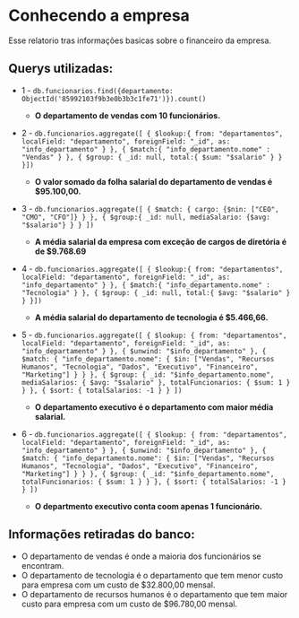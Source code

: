 # Conhecendo a empresa

Esse relatorio tras informações basicas sobre o financeiro da empresa.

## Querys utilizadas:

- 1 - `db.funcionarios.find({departamento: ObjectId('85992103f9b3e0b3b3c1fe71')}).count()`
  - **O departamento de vendas com 10 funcionários.**


- 2 - `db.funcionarios.aggregate([
  {
  $lookup:{
  from: "departamentos",
  localField: "departamento",
  foreignField: "_id",
  as: "info_departamento"
  }
  },
  {
  $match:{
  "info_departamento.nome" : "Vendas"
  }
  },
  {
  $group: {
  _id: null,
  total:{
  $sum: "$salario"
  }
  }
  }])`
  - **O valor somado da folha salarial do departamento de vendas é $95.100,00.**


- 3 - `db.funcionarios.aggregate([
  {
  $match: {
  cargo: {$nin: ["CEO", "CMO", "CFO"]}
  }
  },
  {
  $group:{
  _id: null,
  mediaSalario: {$avg: "$salario"}
  }
  }
  ])`
  - **A média salarial da empresa com exceção de cargos de diretória é de $9.768.69**



- 4 - `db.funcionarios.aggregate([
  {
  $lookup:{
  from: "departamentos",
  localField: "departamento",
  foreignField: "_id",
  as: "info_departamento"
  }
  },
  {
  $match:{
  "info_departamento.nome" : "Tecnologia"
  }
  },
  {
  $group: {
  _id: null,
  total:{
  $avg: "$salario"
  }
  }
  }])`
  - **A média salarial do departamento de tecnologia é $5.466,66.**


- 5 - `db.funcionarios.aggregate([
  {
  $lookup: {
  from: "departamentos",
  localField: "departamento",
  foreignField: "_id",
  as: "info_departamento"
  }
  },
  {
  $unwind: "$info_departamento"
  },
  {
  $match: {
  "info_departamento.nome": { $in: ["Vendas", "Recursos Humanos", "Tecnologia", "Dados", "Executivo", "Financeiro", "Marketing"] }
  }
  },
  {
  $group: {
  _id: "$info_departamento.nome",
  mediaSalarios: { $avg: "$salario" },
  totalFuncionarios: { $sum: 1 }
  }
  },
  {
  $sort: { totalSalarios: -1 }
  }
  ])`
  - **O departamento executivo é o departamento com maior média salarial.**


- 6 - `db.funcionarios.aggregate([
  {
  $lookup: {
  from: "departamentos",
  localField: "departamento",
  foreignField: "_id",
  as: "info_departamento"
  }
  },
  {
  $unwind: "$info_departamento"
  },
  {
  $match: {
  "info_departamento.nome": { $in: ["Vendas", "Recursos Humanos", "Tecnologia", "Dados", "Executivo", "Financeiro", "Marketing"] }
  }
  },
  {
  $group: {
  _id: "$info_departamento.nome",
  totalFuncionarios: { $sum: 1 }
  }
  },
  {
  $sort: { totalSalarios: -1 }
  }
  ])`
  -  **O departmento executivo conta coom apenas 1 funcionário.**







## Informações retiradas do banco:

- O departamento de vendas é onde a maioria dos funcionários se encontram.
- O departamento de tecnologia é o departamento que tem menor custo para empresa com um custo de $32.800,00 mensal.
- O departamento de recursos humanos é o departamento que tem maior custo para empresa com um custo de $96.780,00 mensal.